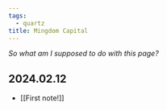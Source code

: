 ```yaml
---
tags:
  - quartz
title: Mingdom Capital
---
```

*So what am I supposed to do with this page?*

## 2024.02.12
- [[First note!]]